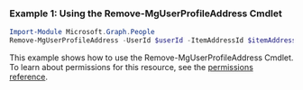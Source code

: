 ### Example 1: Using the Remove-MgUserProfileAddress Cmdlet
```powershell
Import-Module Microsoft.Graph.People
Remove-MgUserProfileAddress -UserId $userId -ItemAddressId $itemAddressId
```
This example shows how to use the Remove-MgUserProfileAddress Cmdlet.
To learn about permissions for this resource, see the [permissions reference](/graph/permissions-reference).
